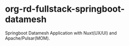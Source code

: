 # org-rd-fullstack-springboot-datamesh
Springboot Datamesh Application with Nuxt(UX/UI) and Apache/Pulsar(MOM).
